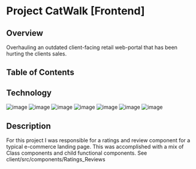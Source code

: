 # Project CatWalk [Frontend]

## Overview
Overhauling an outdated client-facing retail web-portal that has been hurting the clients sales.

## Table of Contents

## Technology
![image](https://img.shields.io/badge/JavaScript-F7DF1E?style=for-the-badge&logo=javascript&logoColor=black) ![image](https://img.shields.io/badge/HTML5-E34F26?style=for-the-badge&logo=html5&logoColor=white) ![image](https://img.shields.io/badge/CSS3-1572B6?style=for-the-badge&logo=css3&logoColor=white) ![image](https://img.shields.io/badge/Node.js-43853D?style=for-the-badge&logo=node-dot-js&logoColor=white) ![image](https://img.shields.io/badge/npm-CB3837?style=for-the-badge&logo=npm&logoColor=white) ![image](	https://img.shields.io/badge/React-20232A?style=for-the-badge&logo=react&logoColor=61DAFB) ![image](	https://img.shields.io/badge/Visual_Studio_Code-0078D4?style=for-the-badge&logo=visual%20studio%20code&logoColor=white)

## Description

For this project I was responsible for a ratings and review component for a typical e-commerce landing page. This was accomplished with a mix of Class components and child functional components. See client/src/components/Ratings_Reviews







